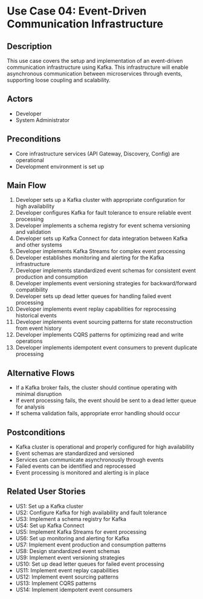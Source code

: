 # Use Case 04: Event-Driven Communication Infrastructure

## Description
This use case covers the setup and implementation of an event-driven communication infrastructure using Kafka. This infrastructure will enable asynchronous communication between microservices through events, supporting loose coupling and scalability.

## Actors
- Developer
- System Administrator

## Preconditions
- Core infrastructure services (API Gateway, Discovery, Config) are operational
- Development environment is set up

## Main Flow
1. Developer sets up a Kafka cluster with appropriate configuration for high availability
2. Developer configures Kafka for fault tolerance to ensure reliable event processing
3. Developer implements a schema registry for event schema versioning and validation
4. Developer sets up Kafka Connect for data integration between Kafka and other systems
5. Developer implements Kafka Streams for complex event processing
6. Developer establishes monitoring and alerting for the Kafka infrastructure
7. Developer implements standardized event schemas for consistent event production and consumption
8. Developer implements event versioning strategies for backward/forward compatibility
9. Developer sets up dead letter queues for handling failed event processing
10. Developer implements event replay capabilities for reprocessing historical events
11. Developer implements event sourcing patterns for state reconstruction from event history
12. Developer implements CQRS patterns for optimizing read and write operations
13. Developer implements idempotent event consumers to prevent duplicate processing

## Alternative Flows
- If a Kafka broker fails, the cluster should continue operating with minimal disruption
- If event processing fails, the event should be sent to a dead letter queue for analysis
- If schema validation fails, appropriate error handling should occur

## Postconditions
- Kafka cluster is operational and properly configured for high availability
- Event schemas are standardized and versioned
- Services can communicate asynchronously through events
- Failed events can be identified and reprocessed
- Event processing is monitored and alerting is in place

## Related User Stories
- US1: Set up a Kafka cluster
- US2: Configure Kafka for high availability and fault tolerance
- US3: Implement a schema registry for Kafka
- US4: Set up Kafka Connect
- US5: Implement Kafka Streams for event processing
- US6: Set up monitoring and alerting for Kafka
- US7: Implement event production and consumption patterns
- US8: Design standardized event schemas
- US9: Implement event versioning strategies
- US10: Set up dead letter queues for failed event processing
- US11: Implement event replay capabilities
- US12: Implement event sourcing patterns
- US13: Implement CQRS patterns
- US14: Implement idempotent event consumers